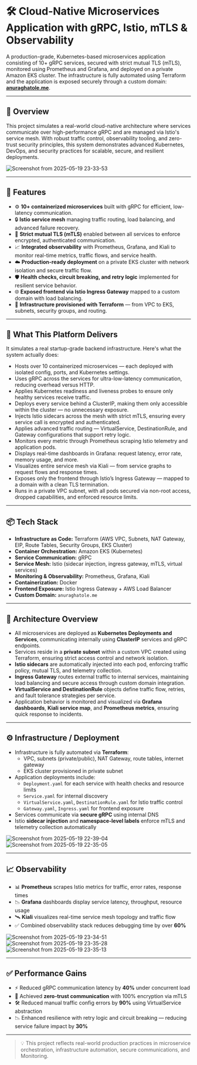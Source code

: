 # 🛠️ Cloud-Native Microservices Application with gRPC, Istio, mTLS & Observability

A production-grade, Kubernetes-based microservices application consisting of 10+ gRPC services, secured with strict mutual TLS (mTLS), monitored using Prometheus and Grafana, and deployed on a private Amazon EKS cluster. The infrastructure is fully automated using Terraform and the application is exposed securely through a custom domain: **[anuraghatole.me](https://anuraghatole.me)**.

---

## 📍 Overview

This project simulates a real-world cloud-native architecture where services communicate over high-performance gRPC and are managed via Istio's service mesh. With robust traffic control, observability tooling, and zero-trust security principles, this system demonstrates advanced Kubernetes, DevOps, and security practices for scalable, secure, and resilient deployments.

![Screenshot from 2025-05-19 23-33-53](https://github.com/user-attachments/assets/d2a6359b-e022-4ab0-968e-76e673a55ce7)

---

## 🚀 Features

- ⚙️ **10+ containerized microservices** built with gRPC for efficient, low-latency communication.
- 🔒 **Istio service mesh** managing traffic routing, load balancing, and advanced failure recovery.
- 🔐 **Strict mutual TLS (mTLS)** enabled between all services to enforce encrypted, authenticated communication.
- 📈 **Integrated observability** with Prometheus, Grafana, and Kiali to monitor real-time metrics, traffic flows, and service health.
- ☁️ **Production-ready deployment** on a private EKS cluster with network isolation and secure traffic flow.
- 🛡️ **Health checks, circuit breaking, and retry logic** implemented for resilient service behavior.
- 🌐 **Exposed frontend via Istio Ingress Gateway** mapped to a custom domain with load balancing.
- 🧱 **Infrastructure provisioned with Terraform** — from VPC to EKS, subnets, security groups, and routing.

---

## 🧠 What This Platform Delivers

It simulates a real startup-grade backend infrastructure. Here's what the system actually does:

- Hosts over 10 containerized microservices — each deployed with isolated config, ports, and Kubernetes settings.
- Uses gRPC across the services for ultra-low-latency communication, reducing overhead versus HTTP.
- Applies Kubernetes readiness and liveness probes to ensure only healthy services receive traffic.
- Deploys every service behind a ClusterIP, making them only accessible within the cluster — no unnecessary exposure.
- Injects Istio sidecars across the mesh with strict mTLS, ensuring every service call is encrypted and authenticated.
- Applies advanced traffic routing — VirtualService, DestinationRule, and Gateway configurations that support retry logic.
- Monitors every metric through Prometheus scraping Istio telemetry and application pods.
- Displays real-time dashboards in Grafana: request latency, error rate, memory usage, and more.
- Visualizes entire service mesh via Kiali — from service graphs to request flows and response times.
- Exposes only the frontend through Istio’s Ingress Gateway — mapped to a domain with a clean TLS termination.
- Runs in a private VPC subnet, with all pods secured via non-root access, dropped capabilities, and enforced resource limits.

---

## 📦 Tech Stack

- **Infrastructure as Code:** Terraform (AWS VPC, Subnets, NAT Gateway, EIP, Route Tables, Security Groups, EKS Cluster)
- **Container Orchestration:** Amazon EKS (Kubernetes)
- **Service Communication:** gRPC
- **Service Mesh:** Istio (sidecar injection, ingress gateway, mTLS, virtual services)
- **Monitoring & Observability:** Prometheus, Grafana, Kiali
- **Containerization:** Docker
- **Frontend Exposure:** Istio Ingress Gateway + AWS Load Balancer
- **Custom Domain:** `anuraghatole.me`

---

## 🧠 Architecture Overview

- All microservices are deployed as **Kubernetes Deployments and Services**, communicating internally using **ClusterIP** services and gRPC endpoints.
- Services reside in a **private subnet** within a custom VPC created using Terraform, ensuring strict access control and network isolation.
- **Istio sidecars** are automatically injected into each pod, enforcing traffic policy, mutual TLS, and telemetry collection.
- **Ingress Gateway** routes external traffic to internal services, maintaining load balancing and secure access through custom domain integration.
- **VirtualService and DestinationRule** objects define traffic flow, retries, and fault tolerance strategies per service.
- Application behavior is monitored and visualized via **Grafana dashboards**, **Kiali service map**, and **Prometheus metrics**, ensuring quick response to incidents.

---

## ⚙️ Infrastructure / Deployment

- Infrastructure is fully automated via **Terraform**:
  - VPC, subnets (private/public), NAT Gateway, route tables, internet gateway
  - EKS cluster provisioned in private subnet
- Application deployments include:
  - `Deployment.yaml` for each service with health checks and resource limits
  - `Service.yaml` for internal discovery
  - `VirtualService.yaml`, `DestinationRule.yaml` for Istio traffic control
  - `Gateway.yaml`, `Ingress.yaml` for frontend exposure
- Services communicate via **secure gRPC** using internal DNS
- Istio **sidecar injection** and **namespace-level labels** enforce mTLS and telemetry collection automatically

![Screenshot from 2025-05-19 22-39-04](https://github.com/user-attachments/assets/46c32e65-b65d-497b-9085-658f2a201ffd)
![Screenshot from 2025-05-19 22-35-05](https://github.com/user-attachments/assets/fe4b087f-449c-42fc-a9a0-c1b42ee8c964)

---

## 📈 Observability

- 📊 **Prometheus** scrapes Istio metrics for traffic, error rates, response times
- 📉 **Grafana** dashboards display service latency, throughput, resource usage
- 🛰️ **Kiali** visualizes real-time service mesh topology and traffic flow
- ✅ Combined observability stack reduces debugging time by over **60%**

![Screenshot from 2025-05-19 23-34-51](https://github.com/user-attachments/assets/64e42515-ace0-4887-a17a-559e457102cb)
![Screenshot from 2025-05-19 23-35-28](https://github.com/user-attachments/assets/bf6c81b6-3b24-42a9-9771-44ce76907b61)
![Screenshot from 2025-05-19 23-35-13](https://github.com/user-attachments/assets/744ce3c8-24a4-43ac-8b15-d48e22528cba)

---

## ✅ Performance Gains

- ⚡ Reduced gRPC communication latency by **40%** under concurrent load
- 🔐 Achieved **zero-trust communication** with 100% encryption via mTLS
- 🛠️ Reduced manual traffic config errors by **90%** using VirtualService abstraction
- 📉 Enhanced resilience with retry logic and circuit breaking — reducing service failure impact by **30%**

---

> 💡 This project reflects real-world production practices in microservice orchestration, infrastructure automation, secure communications, and Monitoring.
